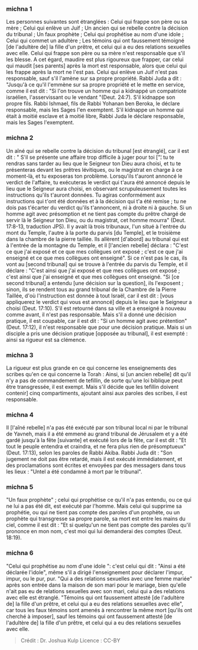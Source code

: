 
### michna 1
Les personnes suivantes sont étranglées : Celui qui frappe son père ou sa mère ; Celui qui enlève un Juif ; Un ancien qui se rebelle contre la décision du tribunal ; Un faux prophète ; Celui qui prophétise au nom d'une idole ; Celui qui commet un adultère ; Les témoins qui ont faussement témoigné [de l'adultère de] la fille d'un prêtre, et celui qui a eu des relations sexuelles avec elle. Celui qui frappe son père ou sa mère n'est responsable que s'il les blesse. A cet égard, maudire est plus rigoureux que frapper, car celui qui maudit [ses parents] après la mort est responsable, alors que celui qui les frappe après la mort ne l'est pas. Celui qui enlève un Juif n'est pas responsable, sauf s'il l'amène sur sa propre propriété. Rabbi Juda a dit : "Jusqu'à ce qu'il l'emmène sur sa propre propriété et le mette en service, comme il est dit : "Si l'on trouve un homme qui a kidnappé un compatriote israélien, l'asservissant ou le vendant "(Deut. 24:7). S'il kidnappe son propre fils.   Rabbi Ishmael, fils de Rabbi Yohanan ben Beroka, le déclare responsable, mais les Sages l'en exemptent. S'il kidnappe un homme qui était à moitié esclave et à moitié libre, Rabbi Juda le déclare responsable, mais les Sages l'exemptent.

### michna 2
Un aîné qui se rebelle contre la décision du tribunal [est étranglé], car il est dit : " S'il se présente une affaire trop difficile à juger pour toi ["¦ tu te rendras sans tarder au lieu que le Seigneur ton Dieu aura choisi, et tu te présenteras devant les prêtres lévitiques, ou le magistrat en charge à ce moment-là, et tu exposeras ton problème.  Lorsqu'ils t'auront annoncé le verdict de l'affaire, tu exécuteras le verdict qui t'aura été annoncé depuis le lieu que le Seigneur aura choisi, en observant scrupuleusement toutes les instructions qu'ils t'auront données.  Tu agiras conformément aux instructions qui t'ont été données et à la décision qui t'a été remise ; tu ne dois pas t'écarter du verdict qu'ils t'annoncent, ni à droite ni à gauche.  Si un homme agit avec présomption et ne tient pas compte du prêtre chargé de servir là le Seigneur ton Dieu, ou du magistrat, cet homme mourra" (Deut. 17:8-13, traduction JPS). Il y avait là trois tribunaux, l'un situé à l'entrée du mont du Temple, l'autre à la porte du parvis [du Temple], et le troisième dans la chambre de la pierre taillée. Ils allèrent [d'abord] au tribunal qui est à l'entrée de la montagne du Temple, et il [l'ancien rebelle] déclara : "C'est ce que j'ai exposé et ce que mes collègues ont exposé ; c'est ce que j'ai enseigné et ce que mes collègues ont enseigné". Si ce n'est pas le cas, ils vont au [second tribunal] qui se trouve à l'entrée du parvis du Temple, et il déclare : "C'est ainsi que j'ai exposé et que mes collègues ont exposé ; c'est ainsi que j'ai enseigné et que mes collègues ont enseigné. "Si [ce second tribunal] a entendu [une décision sur la question], ils l'exposent ; sinon, ils se rendent tous au grand tribunal de la Chambre de la Pierre Taillée, d'où l'instruction est donnée à tout Israël, car il est dit : [vous appliquerez le verdict qui vous est annoncé] depuis le lieu que le Seigneur a choisi (Deut. 17:10). S'il est retourné dans sa ville et a enseigné à nouveau comme avant, il n'est pas responsable. Mais s'il a donné une décision pratique, il est coupable, car il est dit : "Si un homme agit avec prétention"(Deut. 17:12), il n'est responsable que pour une décision pratique. Mais si un disciple a pris une décision pratique [opposée au tribunal], il est exempté : ainsi sa rigueur est sa clémence.

### michna 3
La rigueur est plus grande en ce qui concerne les enseignements des scribes qu'en ce qui concerne la Torah :  Ainsi, si [un ancien rebelle] dit qu'il n'y a pas de commandement de tefillin, de sorte qu'une loi biblique peut être transgressée, il est exempt. Mais s'il décide que les tefillin doivent contenir] cinq compartiments, ajoutant ainsi aux paroles des scribes, il est responsable.

### michna 4
Il [l'aîné rebelle] n'a pas été exécuté par son tribunal local ni par le tribunal de Yavneh, mais il a été emmené au grand tribunal de Jérusalem et y a été gardé jusqu'à la fête [suivante] et exécuté lors de la fête, car il est dit : "Et tout le peuple entendra et craindra, et ne fera plus rien de présomptueux" (Deut. 17:13), selon les paroles de Rabbi Akiba. Rabbi Juda dit :  "Son jugement ne doit pas être retardé, mais il est exécuté immédiatement, et des proclamations sont écrites et envoyées par des messagers dans tous les lieux : "Untel a été condamné à mort par le tribunal".

### michna 5
"Un faux prophète" ; celui qui prophétise ce qu'il n'a pas entendu, ou ce qui ne lui a pas été dit, est exécuté par l'homme. Mais celui qui supprime sa prophétie, ou qui ne tient pas compte des paroles d'un prophète, ou un prophète qui transgresse sa propre parole, sa mort est entre les mains du ciel, comme il est dit : "Et si quelqu'un ne tient pas compte des paroles qu'il prononce en mon nom, c'est moi qui lui demanderai des comptes (Deut. 18:19).

### michna 6
"Celui qui prophétise au nom d'une idole ": c'est celui qui dit : "Ainsi a été déclarée l'idole", même s'il a dirigé l'enseignement pour déclarer l'impur, impur, ou le pur, pur. "Qui a des relations sexuelles avec une femme mariée" après son entrée dans la maison de son mari pour le mariage, bien qu'elle n'ait pas eu de relations sexuelles avec son mari, celui qui a des relations avec elle est étranglé. "Témoins qui ont faussement attesté [de l'adultère de] la fille d'un prêtre, et celui qui a eu des relations sexuelles avec elle", car tous les faux témoins sont amenés à rencontrer la même mort [qu'ils ont cherché à imposer], sauf les témoins qui ont faussement attesté [de l'adultère de] la fille d'un prêtre, et celui qui a eu des relations sexuelles avec elle.

>Crédit : Dr. Joshua Kulp
>Licence : CC-BY
